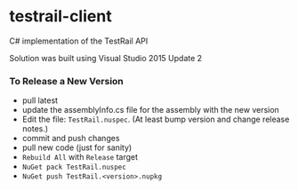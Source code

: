 testrail-client
===============

C# implementation of the TestRail API

Solution was built using Visual Studio 2015 Update 2

### To Release a New Version
- pull latest
- update the assemblyInfo.cs file for the assembly with the new version 
- Edit the file: `TestRail.nuspec`. (At least bump version and change release notes.)
- commit and push changes
- pull new code (just for sanity)
- `Rebuild All` with `Release` target
- `NuGet pack TestRail.nuspec`
- `NuGet push TestRail.<version>.nupkg`
